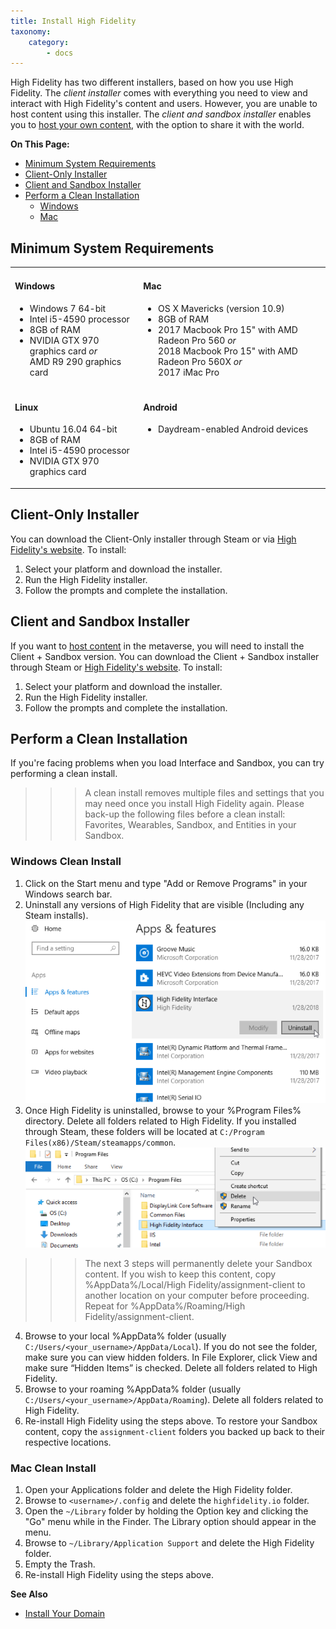 ```yaml
---
title: Install High Fidelity
taxonomy:
    category:
        - docs
---
```


High Fidelity has two different installers, based on how you use High Fidelity. The _client installer_ comes with everything you need to view and interact with High Fidelity's content and users. However, you are unable to host content using this installer. The _client and sandbox installer_ enables you to [host your own content](../../../host), with the option to share it with the world. 

**On This Page:**
* [Minimum System Requirements](#minimum-system-requirements)
* [Client-Only Installer](#client-only-installer)
* [Client and Sandbox Installer](#client-and-sandbox-installer)
* [Perform a Clean Installation](#perform-a-clean-installation)
	* [Windows](#windows-clean-install)
	* [Mac](#mac-clean-install)

## Minimum System Requirements

<table style="border: none;">
	<tr style="border: none;">
		<td style="border: none;">
			<h4>Windows </h4>
			<ul>
				<li>Windows 7 64-bit</li>
				<li>Intel i5-4590 processor</li>
				<li>8GB of RAM</li>
				<li>NVIDIA GTX 970 graphics card <i>or</i> <br />AMD R9 290 graphics card</li>
		</ul>
		</td>
		<td style="border: none;">
			<h4>Mac</h4>
			<ul>
				<li>OS X Mavericks (version 10.9)</li>
				<li>8GB of RAM </li>
				<li>2017 Macbook Pro 15" with AMD Radeon Pro 560 <i>or</i> <br />2018 Macbook Pro 15" with AMD Radeon Pro 560X <i>or</i><br />2017 iMac Pro</li>
			</ul>
		</td>
	</tr>
	<tr style="border: none;">
		<td style="border: none;">
			<h4>Linux </h4>
			<ul>
				<li>Ubuntu 16.04 64-bit</li>
				<li>8GB of RAM</li>
				<li>Intel i5-4590 processor</li>
				<li>NVIDIA GTX 970 graphics card</li>
			</ul>
		</td>
		<td style="border: none; vertical-align: top;">
			<h4>Android</h4>
			<ul>
				<li>Daydream-enabled Android devices</li>
			</ul>
		</td>
	</tr>
</table>

## Client-Only Installer

You can download the Client-Only installer through Steam or via [High Fidelity's website](https://highfidelity.com/download/client). To install: 

1. Select your platform and download the installer.
2. Run the High Fidelity installer.
3. Follow the prompts and complete the installation.

## Client and Sandbox Installer
If you want to [host content](../../../host) in the metaverse, you will need to install the Client + Sandbox version. You can download the Client + Sandbox installer through Steam or [High Fidelity's website](https://highfidelity.com/download/sandbox). To install: 

1. Select your platform and download the installer.
2. Run the High Fidelity installer.
3. Follow the prompts and complete the installation.

## Perform a Clean Installation

If you're facing problems when you load Interface and Sandbox, you can try performing a clean install. 

>>> A clean install removes multiple files and settings that you may need once you install High Fidelity again. Please back-up the following files before a clean install: Favorites, Wearables, Sandbox, and Entities in your Sandbox.

### Windows Clean Install

1. Click on the Start menu and type "Add or Remove Programs" in your Windows search bar.  
2. Uninstall any versions of High Fidelity that are visible (Including any Steam installs). ![](add-remove-programs.png) 
3. Once High Fidelity is uninstalled, browse to your %Program Files% directory. Delete all folders related to High Fidelity. If you installed through Steam, these folders will be located at `C:/Program Files(x86)/Steam/steamapps/common`. ![](program-files.png)
>>>The next 3 steps will permanently delete your Sandbox content. If you wish to keep this content, copy %AppData%/Local/High Fidelity/assignment-client to another location on your computer before proceeding. Repeat for %AppData%/Roaming/High Fidelity/assignment-client. 
4. Browse to your local %AppData% folder (usually `C:/Users/<your_username>/AppData/Local`). If you do not see the folder, make sure you can view hidden folders. In File Explorer, click View and make sure “Hidden Items” is checked. Delete all folders related to High Fidelity.
5. Browse to your roaming %AppData% folder (usually `C:/Users/<your_username>/AppData/Roaming`). Delete all folders related to High Fidelity.
6. Re-install High Fidelity using the steps above. To restore your Sandbox content, copy the `assignment-client` folders you backed up back to their respective locations.

### Mac Clean Install

1. Open your Applications folder and delete the High Fidelity folder. 
2. Browse to `<username>/.config` and delete the `highfidelity.io` folder. 
3. Open the `~/Library` folder by holding the Option key and clicking the "Go" menu while in the Finder. The Library option should appear in the menu.
4. Browse to `~/Library/Application Support` and delete the High Fidelity folder.
5. Empty the Trash. 
6. Re-install High Fidelity using the steps above. 



**See Also**

+ [Install Your Domain](../../../host/your-domain/install-domain)